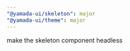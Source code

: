 ```yaml
---
"@yamada-ui/skeleton": major
"@yamada-ui/theme": major
---
```


make the skeleton component headless
